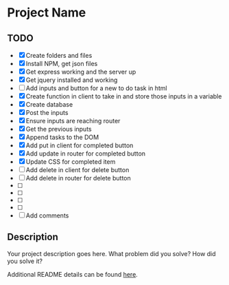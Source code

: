 # Project Name

## TODO 
- [x] Create folders and files 
- [x] Install NPM, get json files
- [x] Get express working and the server up 
- [x] Get jquery installed and working 
- [ ] Add inputs and button for a new to do task in html
- [x] Create function in client to take in and store those inputs in a variable
- [x] Create database
- [x] Post the inputs 
- [x] Ensure inputs are reaching router
- [x] Get the previous inputs
- [x] Append tasks to the DOM
- [x] Add put in client for completed button 
- [x] Add update in router for completed button 
- [x] Update CSS for completed item 
- [ ] Add delete in client for delete button 
- [ ] Add delete in router for delete button 
- [ ] 
- [ ] 
- [ ] 
- [ ] 
- [ ] Add comments 

## Description

Your project description goes here. What problem did you solve? How did you solve it?

Additional README details can be found [here](https://github.com/PrimeAcademy/readme-template/blob/master/README.md).
